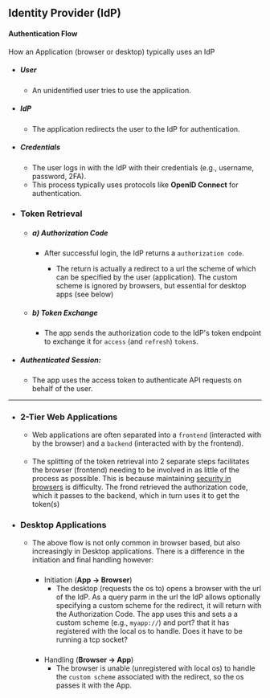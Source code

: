 ## Identity Provider (IdP)

#### Authentication Flow

How an Application (browser or desktop) typically uses an IdP 


- ##### User
   - An unidentified user tries to use the application.

- ##### IdP
   - The application redirects the user to the IdP for authentication.

- ##### Credentials
   - The user logs in with the IdP with their credentials (e.g., username, password, 2FA).
   - This process typically uses protocols like **OpenID Connect** for authentication.

- ### Token Retrieval

    - ##### a) Authorization Code
        - After successful login, the IdP returns a `authorization code`.
        
            - The return is actually a redirect to a url the scheme of which can be specified by the user (application). The custom scheme is ignored by browsers, but essential for desktop apps (see below)

    - ##### b) Token Exchange 
        - The app sends the authorization code to the IdP's token endpoint to exchange it for `access` (and `refresh`) `token`s.

- #####  Authenticated Session:
   - The app uses the access token to authenticate API requests on behalf of the user.

---

- ### 2-Tier Web Applications 


    - Web applications are often separated into a `frontend` (interacted with by the browser)  and a `backend` (interacted with by the frontend).

    ####
    - The splitting of the token retrieval into 2 separate steps facilitates  the browser (frontend) needing to be involved in as little of the process as possible. This is because maintaining [security in browsers](browser_security.md) is difficulty. The frond retrieved the authorization code, which it passes to the backend, which in turn uses it to get the token(s)

- ### Desktop Applications

    - The above flow is not only common in browser based, but also increasingly in Desktop applications. There is a difference in the initiation and final handling however:

        #####
    
        - Initiation (**App -> Browser**)
            - The desktop (requests the os to) opens a browser with the url of the IdP. As a query parm in the url the IdP allows optionally specifying a custom scheme for the redirect, it will return with the Authorization Code. The app uses this and sets a a custom scheme (e.g., `myapp://`) and port? that it has registered with the local os to handle.  Does it have to be running a tcp socket?
        
        #####
        - Handling (**Browser -> App**)
            - The browser is unable (unregistered with local os) to handle the `custom scheme` associated with the redirect, so the os passes it with the App. 



